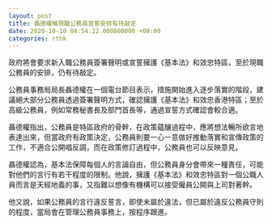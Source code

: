 ```yaml
---
layout: post
title: 聶德權稱現職公務員宣誓安排有待敲定
date: 2020-10-10 08:54:22.000000000 +08:00
categories: rthk
---
```


政府將會要求新入職公務員簽署聲明或宣誓擁護《基本法》和效忠特區，至於現職公務員的安排，仍有待敲定。

公務員事務局局長聶德權在一個電台節目表示，措施開始進入逐步落實的階段，建議絕大部分公務員透過簽署聲明方式，確認擁護《基本法》和效忠香港特區；至於高級公務員，例如常務秘書長及部門首長等，通過宣誓方式確認會較合適。 

聶德權指出，公務員是特區政府的骨幹，在政策蘊釀過程中，應將想法暢所欲言地表達出來，但當政府有政策決定，公務員則要一心一意做好推動落實和宣傳政策的工作，不適合公開唱反調，而在政策修訂過程中，公務員也可以反映意見。

聶德權認為，基本法保障每個人的言論自由，但公務員身分會帶來一種責任，可能對他們的言行有若干程度的限制。他說，擁護《基本法》和效忠特區對一個公職人員而言是天經地義的事，又指難以想像有機構可以接受僱員公開與上司對著幹。

他又說，如果公務員的言行違反誓言，即使未屬於違法，但已屬於違反公務員守則的程度，當局會在管理公務員事務上，按程序跟進。
